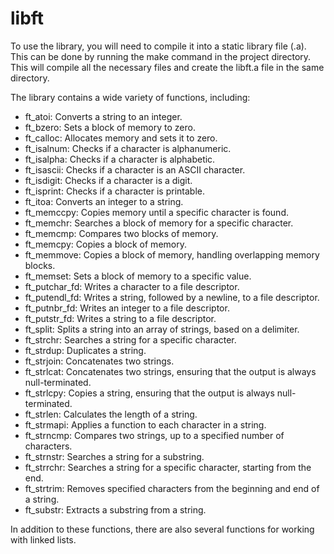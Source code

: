 # libft

To use the library, you will need to compile it into a static library file (.a). This can be done by running the make command in the project directory. This will compile all the necessary files and create the libft.a file in the same directory.

The library contains a wide variety of functions, including:

* ft_atoi: Converts a string to an integer.
* ft_bzero: Sets a block of memory to zero.
* ft_calloc: Allocates memory and sets it to zero.
* ft_isalnum: Checks if a character is alphanumeric.
* ft_isalpha: Checks if a character is alphabetic.
* ft_isascii: Checks if a character is an ASCII character.
* ft_isdigit: Checks if a character is a digit.
* ft_isprint: Checks if a character is printable.
* ft_itoa: Converts an integer to a string.
* ft_memccpy: Copies memory until a specific character is found.
* ft_memchr: Searches a block of memory for a specific character.
* ft_memcmp: Compares two blocks of memory.
* ft_memcpy: Copies a block of memory.
* ft_memmove: Copies a block of memory, handling overlapping memory blocks.
* ft_memset: Sets a block of memory to a specific value.
* ft_putchar_fd: Writes a character to a file descriptor.
* ft_putendl_fd: Writes a string, followed by a newline, to a file descriptor.
* ft_putnbr_fd: Writes an integer to a file descriptor.
* ft_putstr_fd: Writes a string to a file descriptor.
* ft_split: Splits a string into an array of strings, based on a delimiter.
* ft_strchr: Searches a string for a specific character.
* ft_strdup: Duplicates a string.
* ft_strjoin: Concatenates two strings.
* ft_strlcat: Concatenates two strings, ensuring that the output is always null-terminated.
* ft_strlcpy: Copies a string, ensuring that the output is always null-terminated.
* ft_strlen: Calculates the length of a string.
* ft_strmapi: Applies a function to each character in a string.
* ft_strncmp: Compares two strings, up to a specified number of characters.
* ft_strnstr: Searches a string for a substring.
* ft_strrchr: Searches a string for a specific character, starting from the end.
* ft_strtrim: Removes specified characters from the beginning and end of a string.
* ft_substr: Extracts a substring from a string.

In addition to these functions, there are also several functions for working with linked lists.
